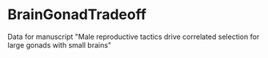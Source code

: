# BrainGonadTradeoff
Data for manuscript "Male reproductive tactics drive correlated selection for large gonads with small brains"
